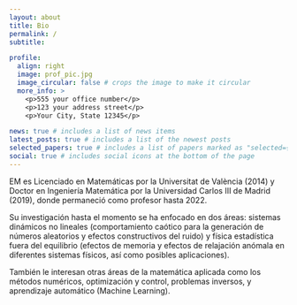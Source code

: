 ```yaml
---
layout: about
title: Bio
permalink: /
subtitle:

profile:
  align: right
  image: prof_pic.jpg
  image_circular: false # crops the image to make it circular
  more_info: >
    <p>555 your office number</p>
    <p>123 your address street</p>
    <p>Your City, State 12345</p>

news: true # includes a list of news items
latest_posts: true # includes a list of the newest posts
selected_papers: true # includes a list of papers marked as "selected={true}"
social: true # includes social icons at the bottom of the page
---
```


EM es Licenciado en Matemáticas por la Universitat de València (2014) y Doctor en Ingeniería Matemática por la Universidad Carlos III de Madrid (2019), donde permaneció como profesor hasta 2022.

Su investigación hasta el momento se ha enfocado en dos áreas: sistemas dinámicos no lineales (comportamiento caótico para la generación de números aleatorios y efectos constructivos del ruido) y física estadística fuera del equilibrio (efectos de memoria y efectos de relajación anómala en diferentes sistemas físicos, así como posibles aplicaciones).

También le interesan otras áreas de la matemática aplicada como los métodos numéricos, optimización y control, problemas inversos, y aprendizaje automático (Machine Learning).
